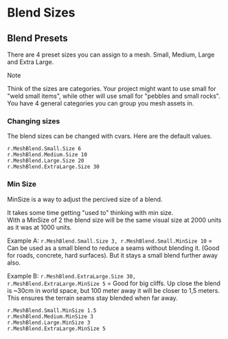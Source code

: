 # Blend Sizes

## Blend Presets

There are 4 preset sizes you can assign to a mesh. Small, Medium, Large and Extra Large.

> [!NOTE]
> Think of the sizes are categories. Your project might want to use small for "weld small items", while other will use small for "pebbles and small rocks". You have 4 general categories you can group you mesh assets in.

### Changing sizes

The blend sizes can be changed with cvars. Here are the default values.

```
r.MeshBlend.Small.Size 6
r.MeshBlend.Medium.Size 10
r.MeshBlend.Large.Size 20
r.MeshBlend.ExtraLarge.Size 30
```

### Min Size

MinSize is a way to adjust the percived size of a blend. 

It takes some time getting "used to" thinking with min size.
<br>
With a MinSize of 2 the blend size will be the same visual size at 2000 units as it was at 1000 units.

Example A: `r.MeshBlend.Small.Size 3, r.MeshBlend.Small.MinSize 10` = Can be used as a small blend to reduce a seams without blending it. (Good for roads, concrete, hard surfaces). But it stays a small blend further away also.

Example B: `r.MeshBlend.ExtraLarge.Size 30, r.MeshBlend.ExtraLarge.MinSize 5` = Good for big cliffs. Up close the blend is ~30cm in world space, but 100 meter away it will be closer to 1,5 meters. This ensures the terrain seams stay blended when far away.

```
r.MeshBlend.Small.MinSize 1.5
r.MeshBlend.Medium.MinSize 3
r.MeshBlend.Large.MinSize 3
r.MeshBlend.ExtraLarge.MinSize 5
```